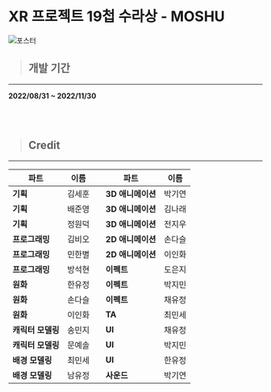 # XR 프로젝트 19첩 수라상 - MOSHU

![포스터](https://user-images.githubusercontent.com/20338405/204439199-464c818d-1dd1-4625-b11b-48c576f9ee66.png)

>## 개발 기간
***
**2022/08/31 ~ 2022/11/30**
>
<br><br>
>## Credit
***
| 파트 | 이름 || 파트 | 이름 | 
|---|---|------|---|---|
| **기획** | 김세훈 || **3D 애니메이션** | 박기연 |
| **기획** | 배준영 || **3D 애니메이션** | 김나래 |
| **기획** | 정원덕 || **3D 애니메이션** | 전지우 |
| **프로그래밍** | 김비오 || **2D 애니메이션** | 손다슬 |
| **프로그래밍** | 민한별 || **2D 애니메이션** | 이인화 |
| **프로그래밍** | 방석현 || **이펙트** | 도은지 |
| **원화** | 한유정 || **이펙트** | 박지민 |
| **원화** | 손다슬 || **이펙트** | 채유정 |
| **원화** | 이인화 || **TA** | 최민세 |
| **캐릭터 모델링** | 송민지 || **UI** | 채유정 |
| **캐릭터 모델링** | 문예솔 || **UI** | 박지민 |
| **배경 모델링** | 최민세 || **UI** | 한유정 |
| **배경 모델링** | 남유정 || **사운드** | 박기연 |
